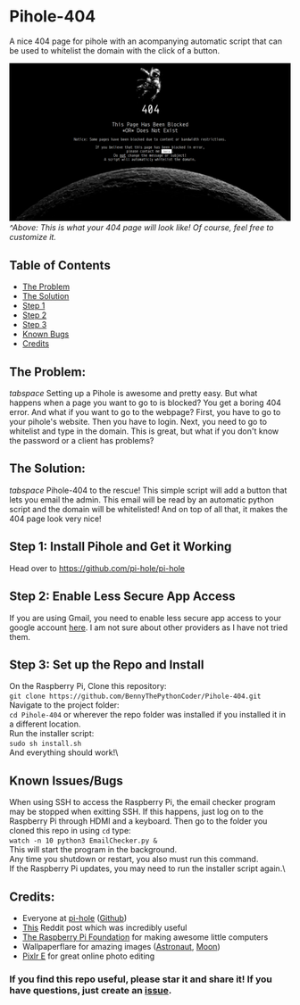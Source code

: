 # Pihole-404
A nice 404 page for pihole with an acompanying automatic script that can be used to whitelist the domain with the click of a button.

![This is what your 404 page will look like. Of course, you can also customize it.](./Screenshot.png)
_^Above: This is what your 404 page will look like! Of course, feel free to customize it._

## Table of Contents
* [The Problem](#the-problem)
* [The Solution](#the-solution)
* [Step 1](#step-1)
* [Step 2](#step-2)
* [Step 3](#step-3)
* [Known Bugs](#known-issuesbugs)
* [Credits](#credits)

## The Problem:
*tabspace* Setting up a Pihole is awesome and pretty easy. But what happens when a page you want to go to is blocked? You get a boring 404 error. And what if you want to go to the webpage? First, you have to go to your pihole's website. Then you have to login. Next, you need to go to whitelist and type in the domain. This is great, but what if you don't know the password or a client has problems?
## The Solution:
*tabspace* Pihole-404 to the rescue! This simple script will add a button that lets you email the admin. This email will be read by an automatic python script and the domain will be whitelisted! And on top of all that, it makes the 404 page look very nice!

## Step 1: Install Pihole and Get it Working
Head over to https://github.com/pi-hole/pi-hole

## Step 2: Enable Less Secure App Access
If you are using Gmail, you need to enable less secure app access to your google account [here](https://myaccount.google.com/lesssecureapps). I am not sure about other providers as I have not tried them.

## Step 3: Set up the Repo and Install
On the Raspberry Pi, Clone this repository:\
`git clone https://github.com/BennyThePythonCoder/Pihole-404.git`\
Navigate to the project folder:\
`cd Pihole-404` or wherever the repo folder was installed if you installed it in a different location.\
Run the installer script:\
`sudo sh install.sh`\
And everything should work!\

## Known Issues/Bugs
When using SSH to access the Raspberry Pi, the email checker program may be stopped when exitting SSH. If this happens, just log on to the Raspberry Pi through HDMI and a keyboard. Then go to the folder you cloned this repo in using `cd` type:\
`watch -n 10 python3 EmailChecker.py &`\
This will start the program in the background.\
Any time you shutdown or restart, you also must run this command.\
If the Raspberry Pi updates, you may need to run the installer script again.\

## Credits:
* Everyone at [pi-hole](https://pi-hole.net) ([Github](https://github.com/pi-hole/pi-hole))
* [This](https://www.reddit.com/r/pihole/comments/a9v7jj/how_to_install_a_custom_block_page_for_websites/) Reddit post which was incredibly useful
* [The Raspberry Pi Foundation](https://raspberrypi.org) for making awesome little computers
* Wallpaperflare for amazing images ([Astronaut](https://www.wallpaperflare.com/astronaut-clipart-space-monochrome-artwork-copy-space-close-up-wallpaper-ppoyl), [Moon](https://www.wallpaperflare.com/minimalism-space-black-background-artwork-simple-background-wallpaper-pmmgi))
* [Pixlr E](https://pixlr.com/e/) for great online photo editing

### If you find this repo useful, please star it and share it! If you have questions, just create an [issue](https://github.com/BennyThePythonCoder/Pihole-404/issues).
